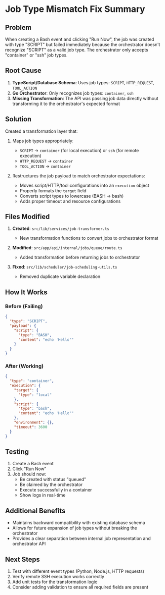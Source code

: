 # Job Type Mismatch Fix Summary

## Problem

When creating a Bash event and clicking "Run Now", the job was created with type "SCRIPT" but failed immediately because the orchestrator doesn't recognize "SCRIPT" as a valid job type. The orchestrator only accepts "container" or "ssh" job types.

## Root Cause

1. **TypeScript/Database Schema**: Uses job types: `SCRIPT`, `HTTP_REQUEST`, `TOOL_ACTION`
2. **Go Orchestrator**: Only recognizes job types: `container`, `ssh`
3. **Missing Transformation**: The API was passing job data directly without transforming it to the orchestrator's expected format

## Solution

Created a transformation layer that:

1. Maps job types appropriately:
   - `SCRIPT` → `container` (for local execution) or `ssh` (for remote execution)
   - `HTTP_REQUEST` → `container`
   - `TOOL_ACTION` → `container`

2. Restructures the job payload to match orchestrator expectations:
   - Moves script/HTTP/tool configurations into an `execution` object
   - Properly formats the `target` field
   - Converts script types to lowercase (BASH → bash)
   - Adds proper timeout and resource configurations

## Files Modified

1. **Created**: `src/lib/services/job-transformer.ts`
   - New transformation functions to convert jobs to orchestrator format

2. **Modified**: `src/app/api/internal/jobs/queue/route.ts`
   - Added transformation before returning jobs to orchestrator

3. **Fixed**: `src/lib/scheduler/job-scheduling-utils.ts`
   - Removed duplicate variable declaration

## How It Works

### Before (Failing)

```json
{
  "type": "SCRIPT",
  "payload": {
    "script": {
      "type": "BASH",
      "content": "echo 'Hello'"
    }
  }
}
```

### After (Working)

```json
{
  "type": "container",
  "execution": {
    "target": {
      "type": "local"
    },
    "script": {
      "type": "bash",
      "content": "echo 'Hello'"
    },
    "environment": {},
    "timeout": 3600
  }
}
```

## Testing

1. Create a Bash event
2. Click "Run Now"
3. Job should now:
   - Be created with status "queued"
   - Be claimed by the orchestrator
   - Execute successfully in a container
   - Show logs in real-time

## Additional Benefits

- Maintains backward compatibility with existing database schema
- Allows for future expansion of job types without breaking the orchestrator
- Provides a clear separation between internal job representation and orchestrator API

## Next Steps

1. Test with different event types (Python, Node.js, HTTP requests)
2. Verify remote SSH execution works correctly
3. Add unit tests for the transformation logic
4. Consider adding validation to ensure all required fields are present
